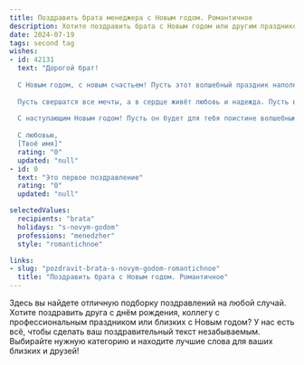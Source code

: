 ```yaml
---
title: Поздравить брата менеджера с Новым годом. Романтичное
description: Хотите поздравить брата с Новым годом или другим праздником? Наш ИИ создаст незабываемое поздравление, а вы обязательно выделитесь среди других.  
date: 2024-07-19
tags: second tag
wishes:
- id: 42131
  text: "Дорогой брат!
  
  С Новым годом, с новым счастьем! Пусть этот волшебный праздник наполнит твою жизнь яркими красками, как огни новогодней ёлки. Желаю, чтобы в грядущем году каждый твой день был успешным, как удачные решения менеджера, а каждый миг — романтичен, как лучшие моменты жизни.
  
  Пусть свершатся все мечты, а в сердце живёт любовь и надежда. Пусть в твоей жизни будут только верные партнёры и искренние друзья. Желаю, чтобы в 2024 году твои амбиции приносили только радость и удовлетворение, а каждый шаг был уверен и смел.
  
  С наступающим Новым годом! Пусть он будет для тебя поистине волшебным и запоминающимся!
  
  С любовью,
  [Твоё имя]"
  rating: "0"
  updated: "null"
- id: 0
  text: "Это первое поздравление"
  rating: "0"
  updated: "null"

selectedValues:
  recipients: "brata"
  holidays: "s-novym-godom"
  professions: "menedzher"
  style: "romantichnoe"

links:
- slug: "pozdravit-brata-s-novym-godom-romantichnoe"
  title: "Поздравить брата с Новым годом. Романтичное"
---
```


Здесь вы найдете отличную подборку поздравлений на любой случай. 
Хотите поздравить друга с днём рождения, коллегу с профессиональным праздником или близких с Новым годом? У нас есть всё, чтобы сделать ваш поздравительный текст незабываемым. Выбирайте нужную категорию и находите лучшие слова для ваших близких и друзей!
